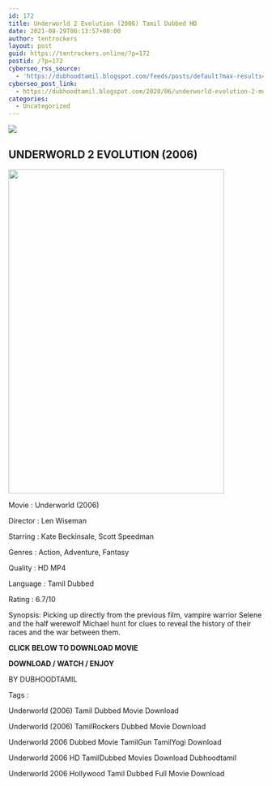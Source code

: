 ```yaml
---
id: 172
title: Underworld 2 Evolution (2006) Tamil Dubbed HD
date: 2021-08-29T06:13:57+00:00
author: tentrockers
layout: post
guid: https://tentrockers.online/?p=172
postid: /?p=172
cyberseo_rss_source:
  - 'https://dubhoodtamil.blogspot.com/feeds/posts/default?max-results=150&start-index=301'
cyberseo_post_link:
  - https://dubhoodtamil.blogspot.com/2020/06/underworld-evolution-2-movie.html
categories:
  - Uncategorized
---
```

<div class="media_block">
  <img src="https://1.bp.blogspot.com/-SjF5_4y4Wp0/XuDfWkmv4-I/AAAAAAAABac/kLOEmWzjcDUs8XrrBuLfwKpiKvEnad1lACNcBGAsYHQ/s72-c/d90f8b5ac42c05847881da4ab8549437.jpg" class="media_thumbnail" />
</div>

<div dir="ltr" trbidi="on" readability="28.17617866005">
  <h2>
    <span>UNDERWORLD 2 EVOLUTION (2006)&nbsp;</span>
  </h2>
  
  <div class="separator">
    <a href="https://1.bp.blogspot.com/-SjF5_4y4Wp0/XuDfWkmv4-I/AAAAAAAABac/kLOEmWzjcDUs8XrrBuLfwKpiKvEnad1lACNcBGAsYHQ/s1600/d90f8b5ac42c05847881da4ab8549437.jpg" imageanchor="1"><img loading="lazy" border="0" data-original-height="1500" data-original-width="1000" height="640" src="https://1.bp.blogspot.com/-SjF5_4y4Wp0/XuDfWkmv4-I/AAAAAAAABac/kLOEmWzjcDUs8XrrBuLfwKpiKvEnad1lACNcBGAsYHQ/s640/d90f8b5ac42c05847881da4ab8549437.jpg" width="426" /></a>
  </div>
  
  <p>
    <span>Movie<span> </span>:<span> </span>Underworld (2006)</span>
  </p>
  
  <p>
    <span>Director<span> </span>:<span> </span>Len Wiseman</span>
  </p>
  
  <p>
    <span>Starring<span> </span>:<span> </span>Kate Beckinsale, Scott Speedman</span>
  </p>
  
  <p>
    <span>Genres<span> </span>:<span> </span>Action, Adventure, Fantasy</span>
  </p>
  
  <p>
    <span>Quality<span> </span>:<span> </span>HD MP4</span>
  </p>
  
  <p>
    <span>Language<span> </span>:<span> </span>Tamil Dubbed</span>
  </p>
  
  <p>
    <span>Rating<span> </span>:<span> </span>6.7/10</span>
  </p>
  
  <p>
    <span>Synopsis: Picking up directly from the previous film, vampire warrior Selene and the half werewolf Michael hunt for clues to reveal the history of their races and the war between them.</span>
  </p>
  
  <p>
    <span><b>CLICK BELOW TO DOWNLOAD MOVIE</b></span>
  </p>
  
  <p>
    <span><b>DOWNLOAD / WATCH / ENJOY</b></span>
  </p>
  
  <p>
    BY DUBHOODTAMIL
  </p>
  
  <p>
    <span>Tags :</span>
  </p>
  
  <p>
    <span>Underworld (2006) Tamil Dubbed Movie Download</span>
  </p>
  
  <p>
    <span>Underworld (2006) TamilRockers Dubbed Movie Download</span>
  </p>
  
  <p>
    <span>Underworld 2006 Dubbed Movie TamilGun TamilYogi Download</span>
  </p>
  
  <p>
    <span>Underworld 2006 HD TamilDubbed Movies Download Dubhoodtamil</span>
  </p>
  
  <p>
    <span>Underworld 2006 Hollywood Tamil Dubbed Full Movie Download</span>
  </p></p>
</div>
